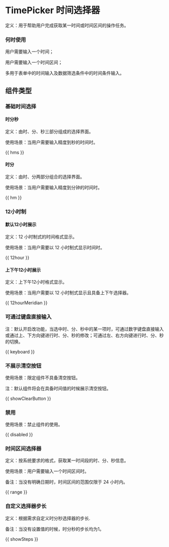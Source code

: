 # TimePicker 时间选择器

定义：用于帮助用户完成获取某一时间或时间区间的操作任务。

### 何时使用

用户需要输入一个时间；

用户需要输入一个时间区间；

多用于表单中的时间输入及数据筛选条件中的时间条件输入。

## 组件类型

### 基础时间选择

#### 时分秒

定义：由时、分、秒三部分组成的选择界面。

使用场景：当用户需要输入精度到秒的时间时。

{{ hms }}

#### 时分

定义：由时、分两部分组合的选择界面。

使用场景：当用户需要输入精度到分钟的时间时。

{{ hm }}

### 12小时制

#### 默认12小时展示

定义：12 小时制式的时间格式显示。

使用场景：当用户需要以 12 小时制式显示时间时。

{{ 12hour }}

#### 上下午12小时展示

定义：上下午12小时格式显示。

使用场景：当用户需要以 12 小时制式显示且具备上下午选择器。

{{ 12hourMeridian }}

### 可通过键盘直接输入

注：默认开启改功能，当选中时、分、秒中的某一项时，可通过数字键盘直接输入或通过上、下方向键进行时、分、秒的修改；可通过左、右方向键进行时、分、秒的切换。

{{ keyboard }}

### 不展示清空按钮

使用场景：限定组件不具备清空按钮。

注：默认组件将会在具备时间值的时候展示清空按钮。

{{ showClearButton }}

### 禁用

使用场景：禁止组件的使用。

{{ disabled }}

### 时间区间选择器

定义：按系统要求的格式，获取某一时间段的时、分、秒信息。

使用场景：用户需要输入一个时间区间时。

备注：当没有明确日期时，时间区间的范围仅限于 24 小时内。

{{ range }}

### 自定义选择器步长

定义：根据需求自定义时分秒选择器的步长.

备注：当没有设置值的时候，时分秒的步长均为1。

{{ showSteps }}

<!-- 功能还未实现 先隐藏 -->
